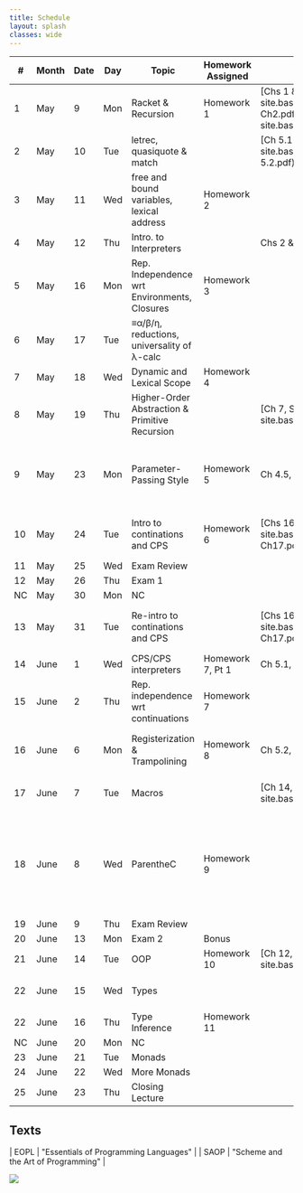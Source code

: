```yaml
---
title: Schedule
layout: splash
classes: wide
---
```



| #  | Month | Date | Day | Topic                                          | Homework Assigned | Optional Texts                                                                                                                 | Optional Notes                                                                                                                                                                                                                        |
|----|-------|------|-----|------------------------------------------------|-------------------|--------------------------------------------------------------------------------------------------------------------------------|---------------------------------------------------------------------------------------------------------------------------------------------------------------------------------------------------------------------------------------|
| 1  | May   | 9    | Mon | Racket & Recursion                             | Homework 1        | [Chs 1 & 2, SAOP]({{ site.baseurl}}/assets/docs/SAOP%20Ch1-Ch2.pdf) [Ch 4, SAOP]({{ site.baseurl}}/assets/docs/SAOP%20Ch4.pdf) |                                                                                                                                                                                                                                       |
| 2  | May   | 10   | Tue | letrec, quasiquote & match                     |                   | [Ch 5.1-5.2, SAOP]({{ site.baseurl}}/assets/docs/SAOP%20Ch5.1-5.2.pdf)                                                         |                                                                                                                                                                                                                                       |
| 3  | May   | 11   | Wed | free and bound variables, lexical address      | Homework 2        |                                                                                                                                | [Wand's notes](http://www.ccs.neu.edu/course/cs7400/lectures/lecture04.pdf) (Sections 4.1-4.2)                                                                                                                                        |
| 4  | May   | 12   | Thu | Intro. to Interpreters                         |                   | Chs 2 & 3, EOPL                                                                                                                |                                                                                                                                                                                                                                       |
| 5  | May   | 16   | Mon | Rep. Independence wrt Environments, Closures   | Homework 3        |                                                                                                                                | [in-class RI Notes]({{ site.baseurl }}/assets/docs/Representation-Independence.pdf) [RI Interpreter]({{ site.baseurl }}/assets/docs/ri_interpreter.pdf)                                                                               |
| 6  | May   | 17   | Tue | ≡α/β/η, reductions, universality of λ-calc     |                   |                                                                                                                                | [TAPL 5.2]({{ site.baseurl }}/assets/docs/TAPL-5.2.pdf)                                                                                                                                                                               |
| 7  | May   | 18   | Wed | Dynamic and Lexical Scope                      | Homework 4        |                                                                                                                                | [Wand's notes](http://www.ccs.neu.edu/course/cs7400/lectures/lecture04.pdf) (Revisit section 4.1)                                                                                                                                     |
| 8  | May   | 19   | Thu | Higher-Order Abstraction & Primitive Recursion |                   | [Ch 7, SAOP]({{ site.baseurl}}/assets/docs/SAOP%20Ch7.pdf)                                                                     | [ack.rkt]({{ site.baseurl}}/assets/code/ack.rkt) , [ack-etc.rkt]({{ site.baseurl}}/assets/code/ack-etc.rkt)                                                                                                                           |
| 9  | May   | 23   | Mon | Parameter-Passing Style                        | Homework 5        | Ch 4.5, EOPL                                                                                                                   | [call-by notes]({{ site.baseurl }}/assets/docs/call-by.pdf) [in-class REPL]({{ site.baseurl }}/assets/docs/call-by-REPL.pdf) [in-class notes]({{ site.baseurl }}/assets/docs/Parameter-passing_conventions.pdf)                       |
| 10 | May   | 24   | Tue | Intro to continations and CPS                  | Homework 6        | [Chs 16 & 17, SAOP]({{ site.baseurl}}/assets/docs/SAOP%20Ch16-Ch17.pdf), Ch 6.1-6.3 EOPL, 4.2                                  | [cps notes]({{ site.baseurl }}/assets/docs/cps-notes.rkt) , [cps lecture]({{ site.baseurl }}/assets/docs/cpslecture.rkt)                                                                                                              |
| 11 | May   | 25   | Wed | Exam Review                                    |                   |                                                                                                                                |                                                                                                                                                                                                                                       |
| 12 | May   | 26   | Thu | Exam 1                                         |                   |                                                                                                                                |                                                                                                                                                                                                                                       |
| NC | May   | 30   | Mon | NC                                             |                   |                                                                                                                                |                                                                                                                                                                                                                                       |
| 13 | May   | 31   | Tue | Re-intro to continations and CPS               |                   | [Chs 16 & 17, SAOP]({{ site.baseurl}}/assets/docs/SAOP%20Ch16-Ch17.pdf), Ch 6.1-6.3 EOPL, 4.2                                  | [cps notes]({{ site.baseurl }}/assets/docs/cps-notes.rkt) , [cps lecture]({{ site.baseurl }}/assets/docs/cpslecture.rkt)                                                                                                              |
| 14 | June  | 1    | Wed | CPS/CPS interpreters                           | Homework 7, Pt 1  | Ch 5.1, EOPL                                                                                                                   |                                                                                                                                                                                                                                       |
| 15 | June  | 2    | Thu | Rep. independence wrt continuations            | Homework 7        |                                                                                                                                | [ri-k]({{ site.baseurl }}/assets/docs/ri-k.txt), [how to ri k]({{ site.baseurl }}/assets/docs/ri-k-method.rkt)                                                                                                                         |
| 16 | June  | 6    | Mon | Registerization & Trampolining                 | Homework 8        | Ch 5.2, EOPL, Ch 5.3, EOPL                                                                                                     | [registerization notes]({{ site.baseurl }}/assets/docs/new-registerization-notes.txt) [reg and tramp]({{ site.baseurl }}/assets/docs/reg-tramp.pdf)                                                                                   |
| 17 | June  | 7    | Tue | Macros                                         |                   | [Ch 14, SAOP]({{ site.baseurl}}/assets/docs/SAOP%20Ch14.pdf)                                                                   | [Syntax-rules for the Merely Eccentric](http://www.phyast.pitt.edu/~micheles/syntax-rules.pdf) [class-macros]({{ site.baseurl }}/assets/code/class-macros.rkt)                                                                        |
| 18 | June  | 8    | Wed | ParentheC                                      | Homework 9        |                                                                                                                                | [ParentheC]({{ site.baseurl}}/assets/docs/parenthec.pdf) [pc2c.rkt]({{ site.baseurl}}/assets/code/pc2c.rkt) [parenthec.rkt]({{ site.baseurl}}/assets/code/parenthec.rkt) [xform code]({{ site.baseurl}}/assets/code/fib-xform.tar.gz) |
| 19 | June  | 9    | Thu | Exam Review                                    |                   |                                                                                                                                |                                                                                                                                                                                                                                       |
| 20 | June  | 13   | Mon | Exam 2                                         | Bonus             |                                                                                                                                |                                                                                                                                                                                                                                       |
| 21 | June  | 14   | Tue | OOP                                            | Homework 10       | [Ch 12, SAOP]({{ site.baseurl}}/assets/docs/SAOP%20Ch12.pdf)                                                                   |                                                                                                                                                                                                                                       |
| 22 | June  | 15   | Wed | Types                                          |                   |                                                                                                                                | [Type rules explained]({{ site.baseurl}}/assets/docs/TAPL-5.2.pdf) [Pfenning's notes on CH](https://www.cs.cmu.edu/~fp/courses/15312-f04/handouts/23-curryhoward.pdf)                                                                 |
| 22 | June  | 16   | Thu | Type Inference                                 | Homework 11       |                                                                                                                                |                                                                                                                                                                                                                                       |
| NC | June  | 20   | Mon | NC                                             |                   |                                                                                                                                |                                                                                                                                                                                                                                       |
| 23 | June  | 21   | Tue | Monads                                         |                   |                                                                                                                                |                                                                                                                                                                                                                                       |
| 24 | June  | 22   | Wed | More Monads                       |                   |                                                                                                                                |                                                                                                                                                                                                                                       |
| 25 | June  | 23   | Thu | Closing Lecture                                 |                   |                                                                                                                                |                                                                                                                                                                                                                                       |


## Texts

| EOPL | "Essentials of Programming Languages" |
| SAOP | "Scheme and the Art of Programming"   |

<img src="https://imgs.xkcd.com/comics/x.png">


